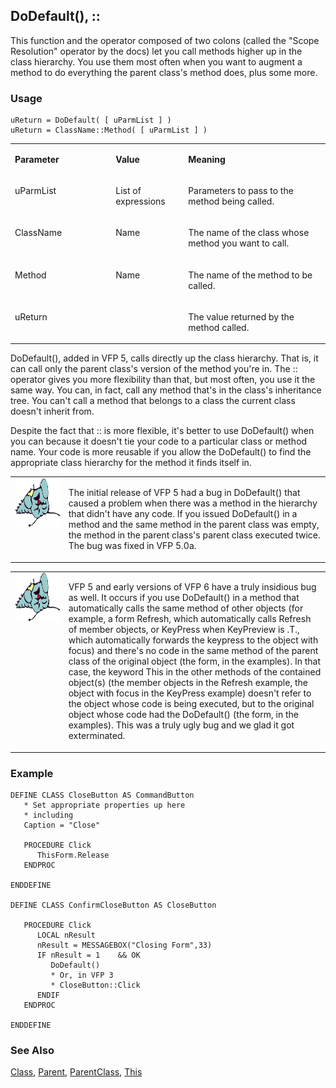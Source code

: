 ## DoDefault(), ::

This function and the operator composed of two colons (called the "Scope Resolution" operator by the docs) let you call methods higher up in the class hierarchy. You use them most often when you want to augment a method to do everything the parent class's method does, plus some more.

### Usage

```foxpro
uReturn = DoDefault( [ uParmList ] )
uReturn = ClassName::Method( [ uParmList ] )
```
<table>
<tr>
  <td width="32%" valign="top">
  <p><b>Parameter</b></p>
  </td>
  <td width="23%" valign="top">
  <p><b>Value</b></p>
  </td>
  <td width="45%" valign="top">
  <p><b>Meaning</b></p>
  </td>
 </tr>
<tr>
  <td width="32%" valign="top">
  <p>uParmList</p>
  </td>
  <td width="23%" valign="top">
  <p>List of expressions</p>
  </td>
  <td width="45%" valign="top">
  <p>Parameters to pass to the method being called.</p>
  </td>
 </tr>
<tr>
  <td width="32%" valign="top">
  <p>ClassName</p>
  </td>
  <td width="23%" valign="top">
  <p>Name</p>
  </td>
  <td width="45%" valign="top">
  <p>The name of the class whose method you want to call.</p>
  </td>
 </tr>
<tr>
  <td width="32%" valign="top">
  <p>Method</p>
  </td>
  <td width="23%" valign="top">
  <p>Name</p>
  </td>
  <td width="45%" valign="top">
  <p>The name of the method to be called.</p>
  </td>
 </tr>
<tr>
  <td width="32%" valign="top">
  <p>uReturn</p>
  </td>
  <td width="23%" valign="top">
  &nbsp;</td>
  <td width="45%" valign="top">
  <p>The value returned by the method called.</p>
  </td>
 </tr>
</table>

DoDefault(), added in VFP 5, calls directly up the class hierarchy. That is, it can call only the parent class's version of the method you're in. The :: operator gives you more flexibility than that, but most often, you use it the same way. You can, in fact, call any method that's in the class's inheritance tree. You can't call a method that belongs to a class the current class doesn't inherit from.

Despite the fact that :: is more flexible, it's better to use DoDefault() when you can because it doesn't tie your code to a particular class or method name. Your code is more reusable if you allow the DoDefault() to find the appropriate class hierarchy for the method it finds itself in.

<table>
<tr>
  <td width="17%" valign="top">
<img width="95" height="78" src="fixbug1.gif">
  </td>
  <td width="83%">
  <p>The initial release of VFP 5 had a bug in DoDefault() that caused a problem when there was a method in the hierarchy that didn't have any code. If you issued DoDefault() in a method and the same method in the parent class was empty, the method in the parent class's parent class executed twice. The bug was fixed in VFP 5.0a.</p>
  </td>
 </tr>
</table>

<table>
<tr>
  <td width="17%" valign="top">
<img width="95" height="78" src="fixbug1.gif">
  </td>
  <td width="83%">
  <p>VFP 5 and early versions of VFP 6 have a truly insidious bug as well. It occurs if you use DoDefault() in a method that automatically calls the same method of other objects (for example, a form Refresh, which automatically calls Refresh of member objects, or KeyPress when KeyPreview is .T., which automatically forwards the keypress to the object with focus) and there's no code in the same method of the parent class of the original object (the form, in the examples). In that case, the keyword This in the other methods of the contained object(s) (the member objects in the Refresh example, the object with focus in the KeyPress example) doesn't refer to the object whose code is being executed, but to the original object whose code had the DoDefault() (the form, in the examples). This was a truly ugly bug and we glad it got exterminated.</p>
  </td>
 </tr>
</table>

### Example

```foxpro
DEFINE CLASS CloseButton AS CommandButton
   * Set appropriate properties up here
   * including
   Caption = "Close"

   PROCEDURE Click
      ThisForm.Release
   ENDPROC

ENDDEFINE

DEFINE CLASS ConfirmCloseButton AS CloseButton

   PROCEDURE Click
      LOCAL nResult
      nResult = MESSAGEBOX("Closing Form",33)
      IF nResult = 1    && OK
         DoDefault()
         * Or, in VFP 3
         * CloseButton::Click
      ENDIF
   ENDPROC

ENDDEFINE
```
### See Also

[Class](s4g323.md), [Parent](s4g324.md), [ParentClass](s4g323.md), [This](s4g321.md)